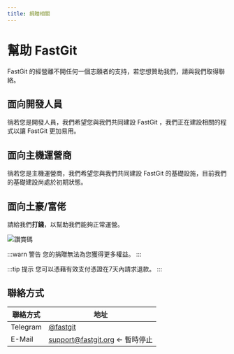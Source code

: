 ```yaml
---
title: 捐贈相關
---
```


# 幫助 FastGit

FastGit 的經營離不開任何一個志願者的支持，若您想贊助我們，請與我們取得聯絡。

## 面向開發人員

徜若您是開發人員，我們希望您與我們共同建設 FastGit ，我們正在建設相關的程式以讓 FastGit 更加易用。

## 面向主機運營商

徜若您是主機運營商，我們希望您與我們共同建設 FastGit 的基礎設施，目前我們的基礎建設尚處於初期狀態。

## 面向土豪/富佬

請給我們**打錢**，以幫助我們能夠正常運營。

![讚賞碼](https://cdn.jsdelivr.net/gh/FastGitORG/Static@6c17d9cd35b8d8eea3bcaee88ab892927d56099a/ZanshangCode_Kevin.png)

:::warn 警告
您的捐贈無法為您獲得更多權益。
:::

:::tip 提示
您可以憑藉有效支付憑證在7天內請求退款。
:::

## 聯絡方式

| 聯絡方式 | 地址 |
| ------- | ---- |
| Telegram | [@fastgit](https://t.me/fastgit) |
| E-Mail | [support@fastgit.org](mailto:support@fastgit.org) <- 暫時停止 |
